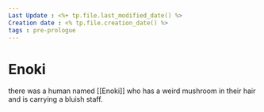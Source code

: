 ```yaml
---
Last Update : <%+ tp.file.last_modified_date() %>
Creation date : <% tp.file.creation_date() %>
tags : pre-prologue
---
```


# Enoki

there was a human named [[Enoki]] who has a weird mushroom in their hair and is carrying a bluish staff. 